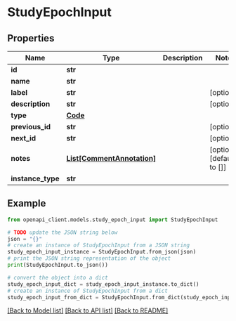 # StudyEpochInput


## Properties

Name | Type | Description | Notes
------------ | ------------- | ------------- | -------------
**id** | **str** |  | 
**name** | **str** |  | 
**label** | **str** |  | [optional] 
**description** | **str** |  | [optional] 
**type** | [**Code**](Code.md) |  | 
**previous_id** | **str** |  | [optional] 
**next_id** | **str** |  | [optional] 
**notes** | [**List[CommentAnnotation]**](CommentAnnotation.md) |  | [optional] [default to []]
**instance_type** | **str** |  | 

## Example

```python
from openapi_client.models.study_epoch_input import StudyEpochInput

# TODO update the JSON string below
json = "{}"
# create an instance of StudyEpochInput from a JSON string
study_epoch_input_instance = StudyEpochInput.from_json(json)
# print the JSON string representation of the object
print(StudyEpochInput.to_json())

# convert the object into a dict
study_epoch_input_dict = study_epoch_input_instance.to_dict()
# create an instance of StudyEpochInput from a dict
study_epoch_input_from_dict = StudyEpochInput.from_dict(study_epoch_input_dict)
```
[[Back to Model list]](../README.md#documentation-for-models) [[Back to API list]](../README.md#documentation-for-api-endpoints) [[Back to README]](../README.md)


